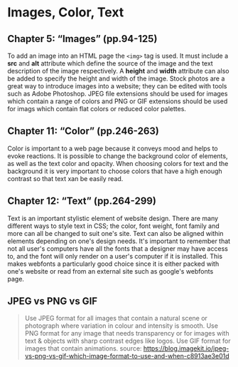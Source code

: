 # Images, Color, Text

## Chapter 5: “Images” (pp.94-125)
To add an image into an HTML page the `<img>` tag is used. It must include a **src** and **alt** attribute which define the source of the image and the text description of the image respectively. A **height** and **width** attribute can also be added to specify the height and width of the image. Stock photos are a great way to introduce images into a website; they can be edited with tools such as Adobe Photoshop. JPEG file extensions should be used for images which contain a range of colors and PNG or GIF extensions should be used for imags which contain flat colors or reduced color palettes.

## Chapter 11: “Color” (pp.246-263)
Color is important to a web page because it conveys mood and helps to evoke reactions. It is possible to change the background color of elements, as well as the text color and opacity. When choosing colors for text and the background it is very important to choose colors that have a high enough contrast so that text xan be easily read.

## Chapter 12: “Text” (pp.264-299)

Text is an important stylistic element of website design. There are many different ways to style text in CSS; the color, font weight, font family and more can all be changed to suit one's site. Text can also be aligned within elements depending on one's design needs. It's important to remember that not all user's computers have all the fonts that a designer may have access to, and the font will only render on a user's computer if it is installed. This makes webfonts a particularly good choice since it is either packed with one's website or read from an external site such as google's webfonts page.

## JPEG vs PNG vs GIF

>Use JPEG format for all images that contain a natural scene or photograph where variation in colour and intensity is smooth. Use PNG format for any image that needs transparency or for images with text & objects with sharp contrast edges like logos. Use GIF format for images that contain animations.
source: https://blog.imagekit.io/jpeg-vs-png-vs-gif-which-image-format-to-use-and-when-c8913ae3e01d